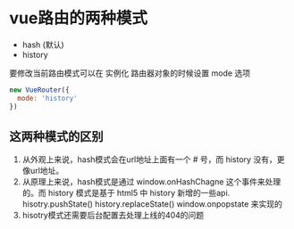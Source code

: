 # vue路由的两种模式

- hash      (默认)
- history

要修改当前路由模式可以在 实例化 路由器对象的时候设置 mode 选项
```js
new VueRouter({
  mode: 'history'
})
```

## 这两种模式的区别

1. 从外观上来说，hash模式会在url地址上面有一个 # 号，而 history 没有，更像url地址。
2. 从原理上来说，hash模式是通过 window.onHashChagne 这个事件来处理的。而 history 模式是基于 html5 中 history 新增的一些api. hisotry.pushState() history.replaceState() window.onpopstate 来实现的
3. hisotry模式还需要后台配置去处理上线的404的问题
